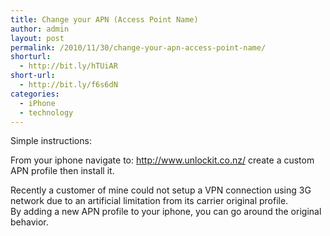```yaml
---
title: Change your APN (Access Point Name)
author: admin
layout: post
permalink: /2010/11/30/change-your-apn-access-point-name/
shorturl:
  - http://bit.ly/hTUiAR
short-url:
  - http://bit.ly/f6s6dN
categories:
  - iPhone
  - technology
---
```

Simple instructions:

From your iphone navigate to: <a href="http://www.unlockit.co.nz/" target="_blank"><span style="color: #000000;"><span style="color: #000000;">http://www.unlockit.co.nz/</span></span></a> create a custom APN profile then install it.

Recently a customer of mine could not setup a VPN connection using 3G network due to an artificial limitation from its carrier original profile.  
By adding a new APN profile to your iphone, you can go around the original behavior.